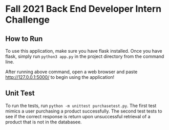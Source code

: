 # Fall 2021 Back End Developer Intern Challenge

## How to Run

To use this application, make sure you have flask installed. Once you have flask,
simply run `python3 app.py` in the project directory from the command line.

After running above command, open a web browser and paste http://127.0.0.1:5000/ to begin
using the application!

## Unit Test

To run the tests, run `python -m unittest purchasetest.py`. 
The first test mimics a user purchasing a product successfully. 
The second test tests to see if the correct response is return upon unsuccessful retrieval of a product that is not in the databasee.
